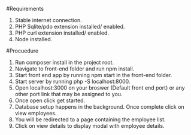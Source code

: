 #Requirements
1. Stable internet connection.
2. PHP Sqlite/pdo extension installed/ enabled.
3. PHP curl extension installed/ enabled.
4. Node installed.

#Procuedure
1. Run composer install in the project root.
2. Navigate to front-end folder and run npm install.
3. Start front end app by running npm start in the front-end folder.
4. Start server by running  php -S localhost:8000.
5. Open localhost:3000 on your broswer (Default front end port) or any other port link that may be assigned to you.
6. Once open click get started.
7. Database setup happens in the background. Once complete click on view employees.
8. You will be redirected to a page containing the employee list.
9. Click on view details to display modal with employee details.